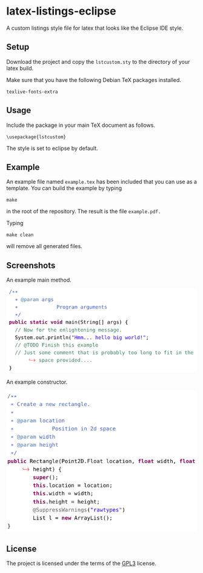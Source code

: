 # latex-listings-eclipse
A custom listings style file for latex that looks like the Eclipse IDE style.

## Setup

Download the project and copy the `lstcustom.sty` to the directory of your latex build.

Make sure that you have the following Debian TeX packages installed.

```
texlive-fonts-extra
```

## Usage

Include the package in your main TeX document as follows.


```
\usepackage{lstcustom}
```

The style is set to eclipse by default.

## Example

An example file named `example.tex` has been included that you can use
as a template.  You can build the example by typing

```
make
```

in the root of the repository. The result is the file `example.pdf.`

Typing

```
make clean
```

will remove all generated files.


## Screenshots

An example main method.

![Main method](screenshots/main.png?raw=true "Main Method")

An example constructor.

![Constructor](screenshots/constructor.png?raw=true "Constructor")

## License

The project is licensed under the terms of the
[GPL3](https://www.gnu.org/licenses/gpl-3.0.en.html) license.

<!--  LocalWords:  lstcustom texlive usepackage
 -->
